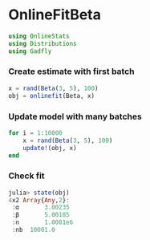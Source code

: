 
# OnlineFitBeta


````julia
using OnlineStats
using Distributions
using Gadfly
````





### Create estimate with first batch
````julia
x = rand(Beta(3, 5), 100)
obj = onlinefit(Beta, x)
````





### Update model with many batches
````julia
for i = 1:10000
    x = rand(Beta(3, 5), 100)
    update!(obj, x)
end
````





### Check fit
````julia
julia> state(obj)
4x2 Array{Any,2}:
 :α       3.00235 
 :β       5.00185 
 :n       1.0001e6
 :nb  10001.0     

````




